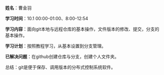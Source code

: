 **姓名**：曹金羽

**学习时间**：10.1  00:00-01:00、8:00-12:54

**学习内容**：面向git本地与远程仓库的基本操作，文件版本的修改、提交，分支的基本操作。

**学习计划**：按照教程学习，从基本设置到分支管理。

**已解决问题**：在github创建仓库与分支，创建个人文件夹。

总结：git是便于保存、调用版本的分布式控制系统软件。
